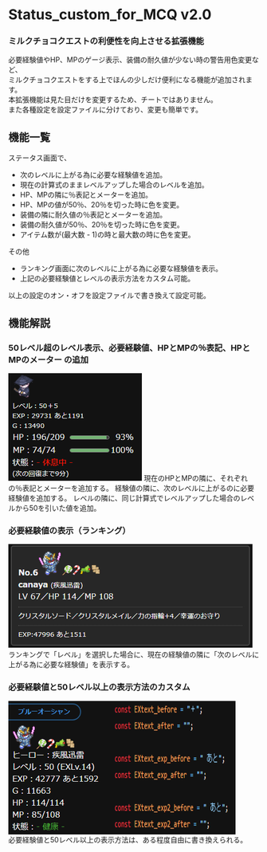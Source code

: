 # Status_custom_for_MCQ v2.0
### ミルクチョコクエストの利便性を向上させる拡張機能
必要経験値やHP、MPのゲージ表示、装備の耐久値が少ない時の警告用色変更など、  
ミルクチョコクエストをする上でほんの少しだけ便利になる機能が追加されます。  
本拡張機能は見た目だけを変更するため、チートではありません。  
また各種設定を設定ファイルに分けており、変更も簡単です。  

## 機能一覧
ステータス画面で、
- 次のレベルに上がる為に必要な経験値を追加。
- 現在の計算式のままレベルアップした場合のレベルを追加。
- HP、MPの隣に％表記とメーターを追加。
- HP、MPの値が50％、20％を切った時に色を変更。
- 装備の隣に耐久値の％表記とメーターを追加。
- 装備の耐久値が50％、20％を切った時に色を変更。
- アイテム数が(最大数 - 1)の時と最大数の時に色を変更。

その他
- ランキング画面に次のレベルに上がる為に必要な経験値を表示。
- 上記の必要経験値とレベルの表示方法をカスタム可能。

以上の設定のオン・オフを設定ファイルで書き換えて設定可能。  

## 機能解説
### 50レベル超のレベル表示、必要経験値、HPとMPの％表記、HPとMPのメーター の追加
<img src="./images/hpmpPercentAndMeter.png" alt="hpmpPercentAndMeter" title="hpmpPercentAndMeter">
現在のHPとMPの隣に、それぞれの％表記とメーターを追加する。
経験値の隣に、次のレベルに上がるのに必要経験値を追加する。
レベルの隣に、同じ計算式でレベルアップした場合のレベルから50を引いた値を追加。

### 必要経験値の表示（ランキング）
<img src="./images/need_exp_ranking.png" alt="need_exp_ranking" title="need_exp_ranking">
ランキングで「レベル」を選択した場合に、現在の経験値の隣に「次のレベルに上がる為に必要な経験値」を表示する。

### 必要経験値と50レベル以上の表示方法のカスタム
<div style="display: flex;">
<img src="./images/text_custom1.png" alt="text_custom" title="text_custom">
<img src="./images/text_custom2.png" alt="text_custom" title="text_custom">
</div>
必要経験値と50レベル以上の表示方法は、ある程度自由に書き換えられる。
